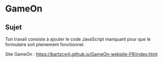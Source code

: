 # GameOn

## Sujet

Ton travail consiste à ajouter le code JavaScript manquant pour que le formulaire soit pleinement fonctionnel.

Site GameOn : https://bartzcyril.github.io/GameOn-website-FR/index.html

